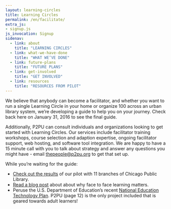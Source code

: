 ```yaml
---
layout: learning-circles
title: Learning Circles
permalink: /en/facilitate/
extra_js:
- signup.js
js_invocation: Signup
sidenav:
  - link: about
    title: "LEARNING CIRCLES"
  - link: what-we-have-done
    title: "WHAT WE’VE DONE"
  - link: future-plans
    title: "FUTURE PLANS"
  - link: get-involved
    title: "GET INVOLVED"
  - link: resources
    title: "RESOURCES FROM PILOT"  
---
```

<div id="about"></div>

We believe that anybody can become a facilitator, and whether you want to run a single Learning Circle in your home or organize 100 across an urban library system, we’re developing a guide to help you on your journey. Check back here on January 31, 2016 to see the final guide.

Additionally, P2PU can consult individuals and organizations looking to get started with Learning Circles. Our services include facilitator training workshops, course selection and adaption expertise, ongoing facilitator support, web hosting, and software tool integration. We are happy to have a 15 minute call with you to talk about strategy and answer any questions you might have - email thepeople@p2pu.org to get that set up.

While you’re waiting for the guide:

 - [Check out the results](https://docs.google.com/presentation/d/19rBHbbRFLrfbJErBMyBii-Q9FOQ5-xXjXVLQxF4fCFY/edit) of our pilot with 11 branches of Chicago Public Library.
 - [Read a blog post](http://info.p2pu.org/2015/12/09/we-became-friends-why-face-to-face-learning-matters/) about about why face to face learning matters.
 - Peruse the U.S. Department of Education’s recent [National Education Technology Plan](http://tech.ed.gov/netp/). P2PU (page 12) is the only project included that is geared towards adult learners!


